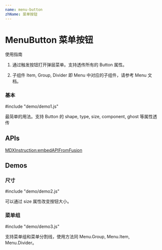 ```yaml
---
name: menu-button
zhName: 菜单按钮
---
```


# MenuButton 菜单按钮

使用指南

1. 通过触发按钮打开弹层菜单。支持透传所有的 Button 属性。

2. 子组件 Item, Group, Divider 即 Menu 中对应的子组件，请参考 Menu 文档。


### 基本

#include "demo/demo1.js"

最简单的用法。支持 Button 的 shape, type, size, component, ghost 等属性透传



## APIs

[MDXInstruction:embedAPIFromFusion](https://github.com/alibaba-fusion/next/blob/master/docs/menu-button/index.md)

## Demos

### 尺寸 

#include "demo/demo2.js"

可以通过 size 属性改变按钮大小。

### 菜单组

#include "demo/demo3.js"

支持菜单组和菜单分割线，使用方法同 Menu.Group, Menu.Item, Menu.Divider。

